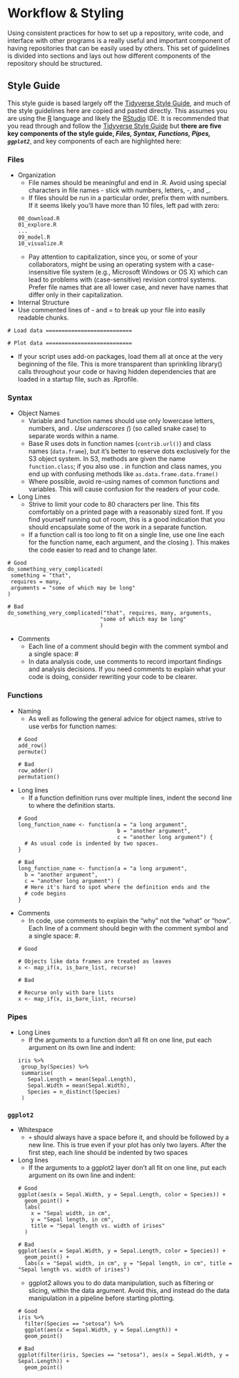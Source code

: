 # Workflow & Styling

Using consistent practices for how to set up a repository, write code, and interface with other programs is a really useful and important component of having repositories that can be easily used by others. This set of guidelines is divided into sections and lays out how different components of the repository should be structured. 

## Style Guide

This style guide is based largely off the [Tidyverse Style Guide](https://style.tidyverse.org/), and much of the style guidelines here are copied and pasted directly. This assumes you are using the [R](https://www.r-project.org/) language and likely the [RStudio](https://www.rstudio.com/) IDE. It is recommended that you read through and follow the [Tidyverse Style Guide](https://style.tidyverse.org/) but **there are five key components of the style guide, *Files, Syntax, Functions, Pipes, `ggplot2`***, and key components of each are highlighted here: 

### **Files**
  * Organization
    * File names should be meaningful and end in .R. Avoid using special characters in file names - stick with numbers, letters, -, and _.
    * If files should be run in a particular order, prefix them with numbers. If it seems likely you’ll have more than 10 files, left pad with zero:
    ```
    00_download.R
    01_explore.R
    ...
    09_model.R
    10_visualize.R
    ```
    * Pay attention to capitalization, since you, or some of your collaborators, might be using an operating system with a case-insensitive file system (e.g., Microsoft Windows or OS X) which can lead to problems with (case-sensitive) revision control systems. Prefer file names that are all lower case, and never have names that differ only in their capitalization.
  * Internal Structure
   * Use commented lines of - and = to break up your file into easily readable chunks.
   ```
   # Load data ===========================

   # Plot data ===========================
   ```
   * If your script uses add-on packages, load them all at once at the very beginning of the file. This is more transparent than sprinkling library() calls throughout your code or having hidden dependencies that are loaded in a startup file, such as .Rprofile.

### **Syntax**
  * Object Names
    * Variable and function names should use only lowercase letters, numbers, and _. Use underscores (_) (so called snake case) to separate words within a name.
    * Base R uses dots in function names (`contrib.url()`) and class names (`data.frame`), but it’s better to reserve dots exclusively for the S3 object system. In S3, methods are given the name `function.class`; if you also use . in function and class names, you end up with confusing methods like `as.data.frame.data.frame()`
    * Where possible, avoid re-using names of common functions and variables. This will cause confusion for the readers of your code.
  * Long Lines
    * Strive to limit your code to 80 characters per line. This fits comfortably on a printed page with a reasonably sized font. If you find yourself running out of room, this is a good indication that you should encapsulate some of the work in a separate function.
    * If a function call is too long to fit on a single line, use one line each for the function name, each argument, and the closing ). This makes the code easier to read and to change later.
   ```
   # Good
   do_something_very_complicated(
    something = "that",
    requires = many,
    arguments = "some of which may be long"
   )
  
   # Bad
   do_something_very_complicated("that", requires, many, arguments,
                                "some of which may be long"
                                )
  ```
  * Comments
    * Each line of a comment should begin with the comment symbol and a single space: #
    * In data analysis code, use comments to record important findings and analysis decisions. If you need comments to explain what your code is doing, consider rewriting your code to be clearer. 

### **Functions**
  * Naming
    * As well as following the general advice for object names, strive to use verbs for function names:
    ```
    # Good
    add_row()
    permute()
    
    # Bad
    row_adder()
    permutation()
    ```
  * Long lines
    * If a function definition runs over multiple lines, indent the second line to where the definition starts.
    ```
    # Good
    long_function_name <- function(a = "a long argument",
                                   b = "another argument",
                                   c = "another long argument") {
      # As usual code is indented by two spaces.
    }
  
    # Bad
    long_function_name <- function(a = "a long argument",
      b = "another argument",
      c = "another long argument") {
      # Here it's hard to spot where the definition ends and the
      # code begins
    }
    ```
  * Comments
    * In code, use comments to explain the “why” not the “what” or “how”. Each line of a comment should begin with the comment symbol and a single space: #.
    ```
    # Good

    # Objects like data frames are treated as leaves
    x <- map_if(x, is_bare_list, recurse)
    
    # Bad
    
    # Recurse only with bare lists
    x <- map_if(x, is_bare_list, recurse)
    ``` 
### **Pipes**
  * Long Lines 
    *  If the arguments to a function don’t all fit on one line, put each argument on its own line and indent:
    ```
    iris %>%
     group_by(Species) %>%
     summarise(
       Sepal.Length = mean(Sepal.Length),
       Sepal.Width = mean(Sepal.Width),
       Species = n_distinct(Species)
     )
    ```
### **`ggplot2`**
   * Whitespace
     * `+` should always have a space before it, and should be followed by a new line. This is true even if your plot has only two layers. After the first step, each line should be indented by two spaces
   * Long lines
     * If the arguments to a ggplot2 layer don’t all fit on one line, put each argument on its own line and indent:
     ```
     # Good
     ggplot(aes(x = Sepal.Width, y = Sepal.Length, color = Species)) +
       geom_point() +
       labs(
         x = "Sepal width, in cm",
         y = "Sepal length, in cm",
         title = "Sepal length vs. width of irises"
       ) 
     
     # Bad
     ggplot(aes(x = Sepal.Width, y = Sepal.Length, color = Species)) +
       geom_point() +
       labs(x = "Sepal width, in cm", y = "Sepal length, in cm", title = "Sepal length vs. width of irises") 
     ```
     * ggplot2 allows you to do data manipulation, such as filtering or slicing, within the data argument. Avoid this, and instead do the data manipulation in a pipeline before starting plotting.
     ```
     # Good
     iris %>%
       filter(Species == "setosa") %>%
       ggplot(aes(x = Sepal.Width, y = Sepal.Length)) +
       geom_point()
     
     # Bad
     ggplot(filter(iris, Species == "setosa"), aes(x = Sepal.Width, y = Sepal.Length)) +
       geom_point()
     ```
  
